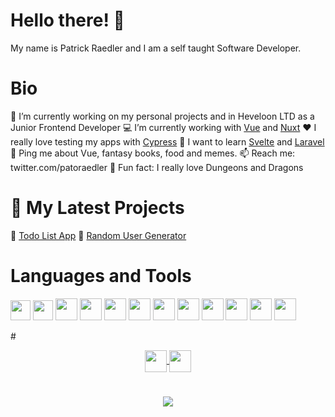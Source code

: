 # Hello there! 👋

My name is Patrick Raedler and I am a self taught Software Developer.

# Bio

:office: I’m currently working on my personal projects and in Heveloon LTD as a Junior Frontend Developer
:computer: I’m currently working with [Vue](https://vuejs.org/) and [Nuxt](https://v3.nuxtjs.org/)
:hearts: I really love testing my apps with [Cypress](https://www.cypress.io/)
🌱 I want to learn [Svelte](https://svelte.dev/) and [Laravel](https://laravel.com/)
💬 Ping me about Vue, fantasy books, food and memes.
:mailbox: Reach me: twitter.com/patoraedler
:game_die: Fun fact: I really love Dungeons and Dragons


# 📕 My Latest Projects

:small_orange_diamond: <a href="https://readpato.github.io/vue-todo-list/">Todo List App</a>
:small_blue_diamond: <a href="https://readpato.github.io/random-user-generator/">Random User Generator</a>

# Languages and Tools 
<p align="left">
<img height="32" width="32" src="https://cdn.jsdelivr.net/npm/simple-icons@v7/icons/simpleicons.svg" />
<img height="32" width="32" src="https://unpkg.com/simple-icons@v7/icons/simpleicons.svg" />

  <img src="https://cdn.jsdelivr.net/gh/devicons/devicon/icons/javascript/javascript-original.svg" height="35" width="35"/>
  <img src="https://cdn.jsdelivr.net/gh/devicons/devicon/icons/typescript/typescript-original.svg" height="35" width="35" />
  <img src="https://cdn.jsdelivr.net/gh/devicons/devicon/icons/vuejs/vuejs-original.svg" height="35" width="35" />
  <img src="https://cdn.jsdelivr.net/gh/devicons/devicon/icons/nuxtjs/nuxtjs-original.svg" height="35" width="35" />
  <img src="https://cdn.jsdelivr.net/gh/devicons/devicon/icons/html5/html5-original.svg" height="35" width="35" />
  <img src="https://cdn.jsdelivr.net/gh/devicons/devicon/icons/css3/css3-original.svg" height="35" width="35" />
  <img src="https://cdn.jsdelivr.net/gh/devicons/devicon/icons/tailwindcss/tailwindcss-plain.svg" height="35" width="35" />
  <img src="https://cdn.jsdelivr.net/gh/devicons/devicon/icons/sass/sass-original.svg" height="35" width="35" />
  <img src="https://cdn.jsdelivr.net/gh/devicons/devicon/icons/bootstrap/bootstrap-plain.svg" height="35" width="35" />
  <img src="https://cdn.jsdelivr.net/gh/devicons/devicon/icons/bash/bash-original.svg" height="35" width="35" />
</p>
#
<p align="center">
  <a href="https://twitter.com/patoraedler">
    <img src="https://cdn.jsdelivr.net/gh/devicons/devicon/icons/twitter/twitter-original.svg" align="center" height="35" width="35"/>
  </a>
  <a href="https://www.linkedin.com/in/patrickraedler/">
    <img src="https://cdn.jsdelivr.net/gh/devicons/devicon/icons/linkedin/linkedin-original.svg" align="center" height="35" width="35" />
  </a>
</p>

#

<p align="center">
  <a href="https://github.com/Readpato">
    <img align="center" src="https://github-readme-stats.vercel.app/api/top-langs/?username=readpato&layout=compact&theme=gruvbox"/>
  </a>
<p>
